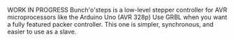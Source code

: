 WORK IN PROGRESS
Bunch'o'steps is a low-level stepper controller for AVR microprocessors like the Arduino Uno (AVR 328p)
Use GRBL when you want a fully featured packer controller.
This one is simpler, synchronous, and easier to use as a slave.
